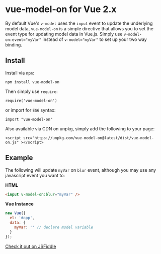 # vue-model-on for Vue 2.x

By default Vue's `v-model` uses the `input` event to update the underlying model data, `vue-model-on` is a simple directive that allows you to set the event type for updating model data in Vue.js. Simply use `v-model-on:event="myVar"` instead of `v-model="myVar"` to set up your two way binding.

## Install

Install via `npm`:

`npm install vue-model-on`

Then simply use `require`:

`require('vue-model-on')`

or import for `ES6` syntax:

`import "vue-model-on"`

Also available via CDN on unpkg, simply add the following to your page:

`<script src="https://unpkg.com/vue-model-on@latest/dist/vue-model-on.js" ></script>`

## Example

The following will update `myVar` on `blur` event, although you may use any javascript event you want to:

**HTML**

```HTML
<input v-model-on:blur="myVar" />
```

**Vue Instance**
```javascript
new Vue({
  el: '#app',
  data: {
    myVar: '' // declare model variable
  }
});
```

[Check it out on JSFiddle](https://jsfiddle.net/craig_h_411/6Lmb1h9s/)




